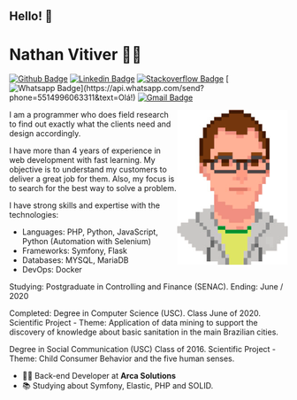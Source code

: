 ## Hello! 👋

<!--
**nvitiver/nvitiver** is a ✨ _special_ ✨ repository because its `README.md` (this file) appears on your GitHub profile.

Here are some ideas to get you started:

- 🔭 I’m currently working on ...
- 🌱 I’m currently learning ...
- 👯 I’m looking to collaborate on ...
- 🤔 I’m looking for help with ...
- 💬 Ask me about ...
- 📫 How to reach me: ...
- 😄 Pronouns: ...
- ⚡ Fun fact: ...
-->


# Nathan Vitiver :man_technologist:

[![Github Badge](https://img.shields.io/badge/-Github-000?style=flat-square&logo=Github&logoColor=white&link=https://github.com/nvitiver)](https://github.com/nvitiver)
[![Linkedin Badge](https://img.shields.io/badge/-LinkedIn-blue?style=flat-square&logo=Linkedin&logoColor=white&link=https://www.linkedin.com/in/nathan-vitiver-a17438aa/)](https://www.linkedin.com/in/nathan-vitiver-a17438aa/)
[![Stackoverflow Badge](https://img.shields.io/badge/-Stackoverflow-4CA143?style=flat-square&logo=Stackoverflow&logoColor=white&link=https://pt.stackoverflow.com/users/5613830/nathan-vitiver)](https://pt.stackoverflow.com/users/5613830/nathan-vitiver)
[![Whatsapp Badge](https://img.shields.io/badge/-Whatsapp-4CA143?style=flat-square&labelColor=4CA143&logo=whatsapp&logoColor=white&link=https://api.whatsapp.com/send?phone=5514996063311&text=Olá!)](https://api.whatsapp.com/send?phone=5514996063311&text=Olá!)
[![Gmail Badge](https://img.shields.io/badge/-Gmail-c14438?style=flat-square&logo=Gmail&logoColor=white&link=mailto:nathan.vitiver@gmail.com)](mailto:nathan.vitiver@gmail.com)

<img align='right' src=nathanvitiver-gif.gif width='200"'>


I am a programmer who does field research to find out exactly what the clients need and design accordingly.

I have more than 4 years of experience in web development with fast learning. My objective is to understand my customers to deliver a great job for them. Also, my focus is to search for the best way to solve a problem. 

I have strong skills and expertise with the technologies: 
- Languages: PHP, Python, JavaScript, Python (Automation with Selenium)
- Frameworks: Symfony, Flask
- Databases: MYSQL, MariaDB
- DevOps: Docker


Studying:
Postgraduate in Controlling and Finance (SENAC). Ending: June / 2020

Completed:
Degree in Computer Science (USC). Class June of 2020.
Scientific Project - Theme: Application of data mining to support the discovery of knowledge about basic sanitation in the main Brazilian cities.

Degree in Social Communication (USC) Class of 2016.
Scientific Project - Theme: Child Consumer Behavior and the five human senses.


- :office_worker: Back-end Developer at **Arca Solutions**
- :books: Studying about Symfony, Elastic, PHP and SOLID.
